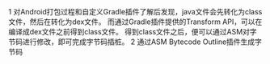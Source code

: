 1 对Android打包过程和自定义Gradle插件了解后发现，java文件会先转化为class文件，然后在转化为dex文件。
而通过Gradle插件提供的Transform API，可以在编译成dex文件之前得到class文件。
得到class文件之后，便可以通过ASM对字节码进行修改，即可完成字节码插桩。
2 通过ASM Bytecode Outline插件生成字节码